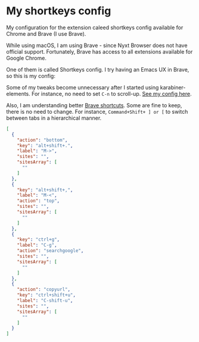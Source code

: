 # My shortkeys config

My configuration for the extension caleed shortkeys config available
for Chrome and Brave (I use Brave).

While using macOS, I am using Brave - since Nyxt Browser does not have
official support. Fortunately, Brave has access to all extensions
available for Google Chrome.

One of them is called Shortkeys config. I try having an Emacs UX in
Brave, so this is my config:

Some of my tweaks become unnecessary after I started using
karabiner-elements. For instance, no need to set `C-n` to scroll-up.
[See my config
here](https://github.com/pdelfino/my-karabiner-elements-config).

Also, I am understanding better [Brave
shortcuts](https://support.brave.com/hc/en-us/articles/360032272171-What-keyboard-shortcuts-can-I-use-in-Brave-).
Some are fine to keep, there is no need to change. For instance,
`Command+Shift+ ] or [` to switch between tabs in a hierarchical
manner.


```json
[
  {
    "action": "bottom",
    "key": "alt+shift+.",
    "label": "M->",
    "sites": "",
    "sitesArray": [
      ""
    ]
  },
  {
    "key": "alt+shift+,",
    "label": "M-<",
    "action": "top",
    "sites": "",
    "sitesArray": [
      ""
    ]
  },
  {
    "key": "ctrl+g",
    "label": "C-g",
    "action": "searchgoogle",
    "sites": "",
    "sitesArray": [
      ""
    ]
  },
  {
    "action": "copyurl",
    "key": "ctrl+shift+u",
    "label": "C-shift-u",
    "sites": "",
    "sitesArray": [
      ""
    ]
  }
]
```

